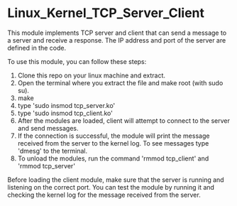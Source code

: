 # Linux_Kernel_TCP_Server_Client

This module implements TCP server and client that can send a message to a server and receive a response. The IP address and port of the server are defined in the code.

To use this module, you can follow these steps:

1. Clone this repo on your linux machine and extract.
2. Open the terminal where you extract the file and make root (with sudo su).
3. make
4. type 'sudo insmod tcp_server.ko'
5. type 'sudo insmod tcp_client.ko'
6. After the modules are loaded, client will attempt to connect to the server and send messages.
7. If the connection is successful, the module will print the message received from the server to the kernel log. To see messages type 'dmesg' to the terminal.
8. To unload the modules, run the command 'rmmod tcp_client' and 'rmmod tcp_server'

Before loading the client module, make sure that the server is running and listening on the correct port. You can test the module by running it and checking the kernel log for the message received from the server.

